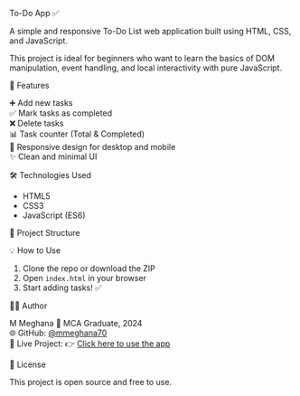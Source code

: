 To-Do App ✅

A simple and responsive To-Do List web application built using HTML, CSS, and JavaScript.

This project is ideal for beginners who want to learn the basics of DOM manipulation, event handling, and local interactivity with pure JavaScript.


 🔧 Features

➕ Add new tasks  
 ✅ Mark tasks as completed  
❌ Delete tasks  
📊 Task counter (Total & Completed)  
📱 Responsive design for desktop and mobile  
✨ Clean and minimal UI  




🛠️ Technologies Used

- HTML5  
- CSS3  
- JavaScript (ES6)

📁 Project Structure


💡 How to Use

1. Clone the repo or download the ZIP  
2. Open `index.html` in your browser  
3. Start adding tasks! ✅


👩‍💻 Author

M Meghana 
📅 MCA Graduate, 2024  
🌐 GitHub: [@mmeghana70](https://github.com/mmeghana70)  
📌 Live Project: 👉 [Click here to use the app](https://mmeghana70.github.io/My-TO-Do-App/)



📃 License

This project is open source and free to use.



